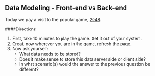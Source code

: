 ## Data Modeling - Front-end vs Back-end

Today we pay a visit to the popular game, [2048](http://gabrielecirulli.github.io/2048/). 

####Directions

1. First, take 10 minutes to play the game. Get it out of your system.
1. Great, now wherever you are in the game, refresh the page. 
1. Now ask yourself:
   - What data needs to be stored?
   - Does it make sense to store this data server side or client side?
   - In what scenario(s) would the answer to the previous question be different?

